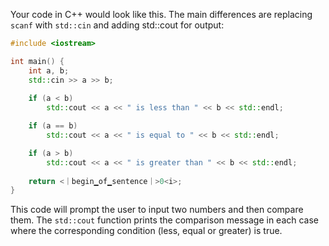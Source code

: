 Your code in C++ would look like this. The main differences are replacing `scanf` with `std::cin` and adding std::cout for output:

```cpp
#include <iostream>

int main() {
    int a, b;
    std::cin >> a >> b;
    
    if (a < b)
        std::cout << a << " is less than " << b << std::endl;

    if (a == b)
        std::cout << a << " is equal to " << b << std::endl;

    if (a > b)
        std::cout << a << " is greater than " << b << std::endl;
        
    return <｜begin▁of▁sentence｜>0<i>;
}
```
This code will prompt the user to input two numbers and then compare them. The `std::cout` function prints the comparison message in each case where the corresponding condition (less, equal or greater) is true.

